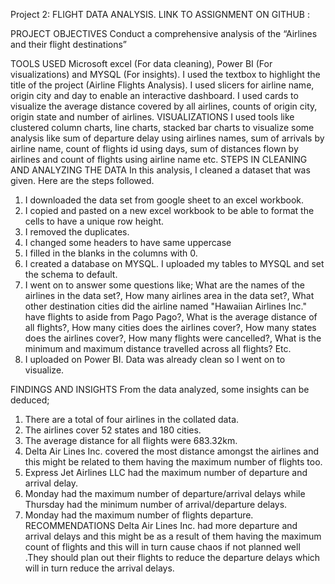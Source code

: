 Project 2: FLIGHT DATA ANALYSIS.
LINK TO ASSIGNMENT ON GITHUB :

PROJECT OBJECTIVES
 Conduct a comprehensive analysis of the “Airlines and their flight destinations”

TOOLS USED
 Microsoft excel (For data cleaning), Power BI (For visualizations) and MYSQL (For insights).
I used the textbox to highlight the title of the project (Airline Flights Analysis). I used slicers for airline name, origin city and day to enable an interactive dashboard. I used cards to visualize the average distance covered by all airlines, counts of origin city, origin state and number of airlines.
VISUALIZATIONS 
I used tools like clustered column charts, line charts, stacked bar charts to visualize some analysis like sum of departure delay using airlines names, sum of arrivals by airline name, count of flights id using days,  sum of distances flown by airlines and count of flights using airline name etc.
STEPS IN CLEANING AND ANALYZING THE DATA
In this analysis, I cleaned a dataset that was given. Here are the steps followed.
1.	I downloaded the data set from google sheet to an excel workbook.
2.	I copied and pasted on a new excel workbook to be able to format the cells to have a unique row height.
3.	I removed the duplicates.
4.	I changed some headers to have same uppercase
5.	I filled in the blanks in the columns with 0.
6.	I created a database on MYSQL. I uploaded my tables to MYSQL and set the schema to default. 
7.	I went on to answer some questions like; What are the names of the airlines in the data set?, How many airlines area in the data set?, What other destination cities did the airline named "Hawaiian Airlines Inc." have flights to aside from Pago Pago?, What is the average distance of all flights?, How many cities does the airlines cover?, How many states does the airlines cover?, How many flights were cancelled?, What is the minimum and maximum distance travelled across all flights? Etc.
8.	I uploaded on Power BI. Data was already clean so I went on to visualize.

FINDINGS AND INSIGHTS
From the data analyzed, some insights can be deduced;
1.	There are a total of four airlines in the collated data.
2.	The airlines cover 52 states and 180 cities.
3.	The average distance for all flights were 683.32km.
4.	Delta Air Lines Inc. covered the most distance amongst the airlines and this might be related to them having the maximum number of flights too.
5.	Express Jet Airlines LLC had the maximum number of departure and arrival delay.
6.	Monday had the maximum number of departure/arrival delays while Thursday had the minimum number of arrival/departure delays.
7.	 Monday had the maximum number of flights departure.
RECOMMENDATIONS
    Delta Air Lines Inc. had more departure and arrival delays and this might be as a result of them having the maximum count of flights and this will in turn cause chaos if not planned well .They should plan out their flights to reduce the departure delays which will in turn reduce the arrival delays.

